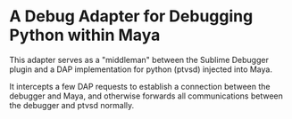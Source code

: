 # A Debug Adapter for Debugging Python within Maya

This adapter serves as a "middleman" between the Sublime Debugger plugin 
and a DAP implementation for python (ptvsd) injected into Maya.

It intercepts a few DAP requests to establish a connection between the debugger and Maya, and 
otherwise forwards all communications between the debugger and ptvsd normally.
